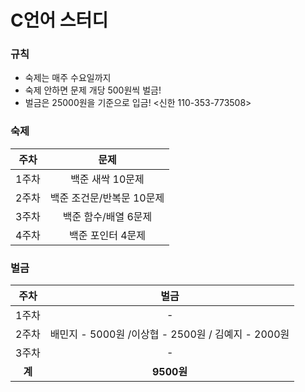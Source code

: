 # C언어 스터디
### 규칙
- 숙제는 매주 수요일까지
- 숙제 안하면 문제 개당 500원씩 벌금!
- 벌금은 25000원을 기준으로 입금! <신한 110-353-773508>

### 숙제

|주차|문제|
|:---:|:---:|
|1주차|백준 새싹 10문제|
|2주차|백준 조건문/반복문 10문제|
|3주차|백준 함수/배열 6문제|
|4주차|백준 포인터 4문제|

### 벌금

|주차|벌금|
|:---:|:---:|
|1주차|-|
|2주차|배민지 - 5000원 /이상협 - 2500원 / 김예지 - 2000원|
|3주차|-|
|**계**|**9500원**|

